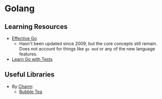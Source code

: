 ---
---
# Golang

## Learning Resources

- [Effective Go](https://go.dev/doc/effective_go)
  - Hasn't been updated since 2009, but the core concepts still remain. Does not
    account for things like `go mod` or any of the new language features.
- [Learn Go with Tests](https://quii.gitbook.io/learn-go-with-tests/)

## Useful Libraries

- By [Charm](https://charm.sh):
  - [Bubble Tea](https://github.com/charmbracelet/bubbletea)

